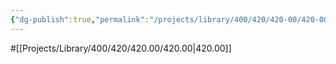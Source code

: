 ```yaml
---
{"dg-publish":true,"permalink":"/projects/library/400/420/420-00/420-00/","noteIcon":"0","created":"2024-01-31T10:10:26.875+09:00","updated":"2024-02-05T10:34:41.504+09:00"}
---
```


#[[Projects/Library/400/420/420.00/420.00\|420.00]]

